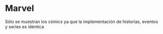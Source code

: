 # Marvel

Sólo se muestran los cómics ya que la implementación de historias, eventos y series es idéntica
